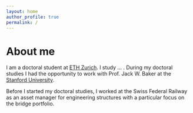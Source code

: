 ```yaml
---
layout: home
author_profile: true
permalink: /
---
```


# About me

I am a doctoral student at [ETH Zurich](https://www.ethz.ch/). I study ... . During my doctoral studies I had the opportunity to work with Prof. Jack W. Baker at the [Stanford University](https://www.stanford.edu/).

Before I started my doctoral studies, I worked at the Swiss Federal Railway as an asset manager for engineering structures with a particular focus on the bridge portfolio. 

